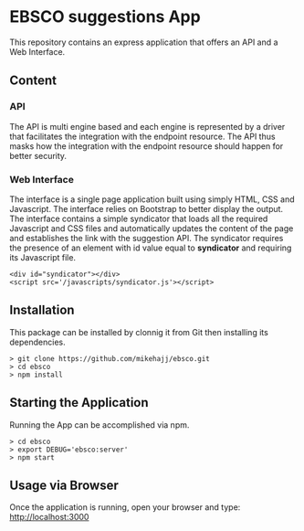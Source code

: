 # EBSCO suggestions App
This repository contains an express application that offers an API and a Web Interface.

## Content

### API
The API is multi engine based and each engine is represented by a driver that facilitates the integration with the endpoint resource.
The API thus masks how the integration with the endpoint resource should happen for better security.

### Web Interface
The interface is a single page application built using simply HTML, CSS and Javascript.
The interface relies on Bootstrap to better display the output.
The interface contains a simple syndicator that loads all the required Javascript and CSS files and automatically updates the content of the page and establishes the link with the suggestion API.
The syndicator requires the presence of an element with id value equal to **syndicator** and requiring its Javascript file.

```
<div id="syndicator"></div>
<script src='/javascripts/syndicator.js'></script>
```

## Installation
This package can be installed by clonnig it from Git then installing its dependencies.
```
> git clone https://github.com/mikehajj/ebsco.git
> cd ebsco
> npm install
```

## Starting the Application
Running the App can be accomplished via npm.
```
> cd ebsco
> export DEBUG='ebsco:server'
> npm start
```

## Usage via Browser
Once the application is running, open your browser and type: [http://localhost:3000](http://localhost:3000)